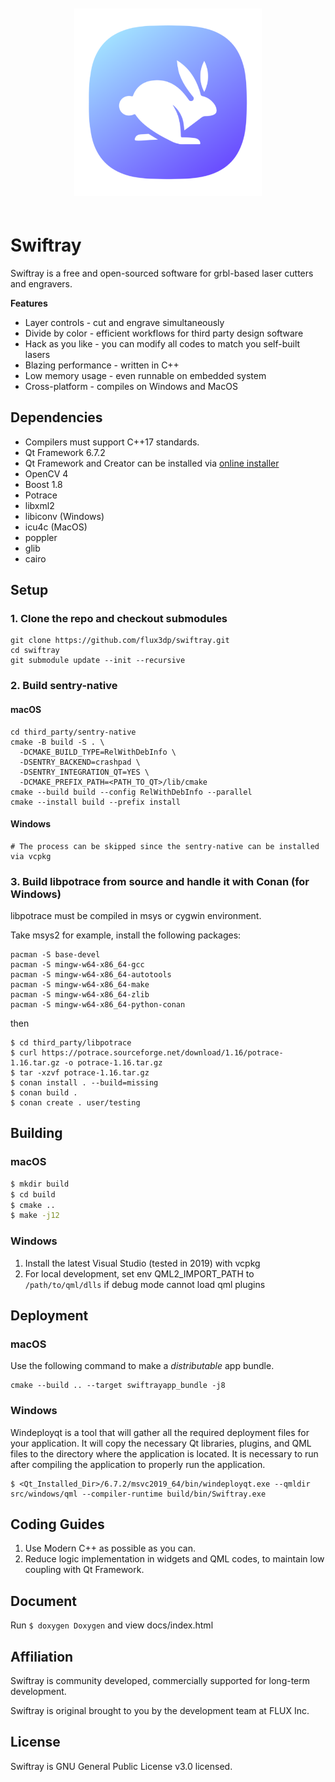 <p align="center">
  <img
    alt="swiftray library logo"
    src="resources/images/icon.png"
    height="300"
    style="margin-top: 20px; margin-bottom: 20px;"
  />
</p>


# Swiftray

Swiftray is a free and open-sourced software for grbl-based laser cutters and engravers. 

**Features**

- Layer controls - cut and engrave simultaneously
- Divide by color - efficient workflows for third party design software
- Hack as you like - you can modify all codes to match you self-built lasers
- Blazing performance - written in C++
- Low memory usage - even runnable on embedded system
- Cross-platform - compiles on Windows and MacOS

## Dependencies

- Compilers must support C++17 standards.
- Qt Framework 6.7.2
- Qt Framework and Creator can be installed via [online installer](https://www.qt.io/download-open-source)
- OpenCV 4
- Boost 1.8
- Potrace
- libxml2
- libiconv (Windows)
- icu4c (MacOS)
- poppler
- glib
- cairo

## Setup
### 1. Clone the repo and checkout submodules
```
git clone https://github.com/flux3dp/swiftray.git
cd swiftray
git submodule update --init --recursive
```

### 2. Build sentry-native

#### macOS
```
cd third_party/sentry-native
cmake -B build -S . \
  -DCMAKE_BUILD_TYPE=RelWithDebInfo \
  -DSENTRY_BACKEND=crashpad \
  -DSENTRY_INTEGRATION_QT=YES \
  -DCMAKE_PREFIX_PATH=<PATH_TO_QT>/lib/cmake
cmake --build build --config RelWithDebInfo --parallel
cmake --install build --prefix install
```
#### Windows
```
# The process can be skipped since the sentry-native can be installed via vcpkg
```

### 3. Build libpotrace from source and handle it with Conan (for Windows)
libpotrace must be compiled in msys or cygwin environment.

Take msys2 for example, install the following packages:
```
pacman -S base-devel
pacman -S mingw-w64-x86_64-gcc
pacman -S mingw-w64-x86_64-autotools
pacman -S mingw-w64-x86_64-make
pacman -S mingw-w64-x86_64-zlib
pacman -S mingw-w64-x86_64-python-conan
```
then
```
$ cd third_party/libpotrace
$ curl https://potrace.sourceforge.net/download/1.16/potrace-1.16.tar.gz -o potrace-1.16.tar.gz
$ tar -xzvf potrace-1.16.tar.gz
$ conan install . --build=missing
$ conan build .
$ conan create . user/testing
```

## Building

### macOS
```bash
$ mkdir build
$ cd build
$ cmake ..
$ make -j12
```

### Windows
1. Install the latest Visual Studio (tested in 2019) with vcpkg
2. For local development, set env QML2_IMPORT_PATH to `/path/to/qml/dlls` if debug mode cannot load qml plugins

## Deployment

### macOS
Use the following command to make a *distributable* app bundle.
```
cmake --build .. --target swiftrayapp_bundle -j8
```
### Windows
Windeployqt is a tool that will gather all the required deployment files for your application. It will copy the necessary Qt libraries, plugins, and QML files to the directory where the application is located. It is necessary to run after compiling the application to properly run the application.
```
$ <Qt_Installed_Dir>/6.7.2/msvc2019_64/bin/windeployqt.exe --qmldir src/windows/qml --compiler-runtime build/bin/Swiftray.exe
```

## Coding Guides

1. Use Modern C++ as possible as you can.
2. Reduce logic implementation in widgets and QML codes, to maintain low coupling with Qt Framework.

## Document

Run `$ doxygen Doxygen` and view docs/index.html

## Affiliation

Swiftray is community developed, commercially supported for long-term development.

Swiftray is original brought to you by the development team at FLUX Inc.


## License

Swiftray is GNU General Public License v3.0 licensed.
